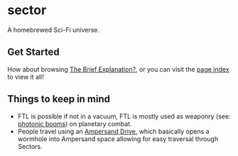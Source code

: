 # sector

A homebrewed Sci-Fi universe.

## Get Started

How about browsing [The Brief Explanation?](brief.md), or you can visit the [page index](page_index.md) to view it all!

## Things to keep in mind

- FTL is possible if not in a vacuum, FTL is mostly used as weaponry (see: [photonic booms](technology/photon_booms.md)) on planetary combat.
- People travel using an [Ampersand Drive](technology/ampersand_drives.md), which basically opens a wormhole into Ampersand space allowing for easy traversal through Sectors.
